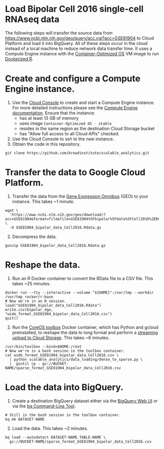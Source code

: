 Load Bipolar Cell 2016 single-cell RNAseq data
==============================================

The following steps will transfer the source data from
https://www.ncbi.nlm.nih.gov/geo/query/acc.cgi?acc=GSE81904
to Cloud Platform and load it into BigQuery. All of these steps occur in the
cloud instead of a local machine to reduce network data transfer time.  It uses a Compute Engine instance with the [Container-Optimized OS](https://cloud.google.com/container-optimized-os/docs/) VM image to run [Dockerized R](https://github.com/rocker-org/rocker).

# Create and configure a Compute Engine instance.

1. Use the [Cloud Console](https://console.cloud.google.com) to create and start a Compute Engine instance. For more detailed instructions please see the [Compute Engine documentation](https://cloud.google.com/compute/docs/instances/create-start-instance). Ensure that the instance:
    * has at least 13 GB of memory
    * uses image `Container-Optimized OS - stable`
    * resides in the same region as the destination Cloud Storage bucket
    * has "Allow full access to all Cloud APIs" checked.
2. Use the Cloud Console to ssh to the new instance.
3. Obtain the code in this repository.
```
git clone https://github.com/broadinstitute/scalable_analytics.git
```

# Transfer the data to Google Cloud Platform.

1. Transfer the data from the [Gene Expression Omnibus](https://www.ncbi.nlm.nih.gov/geo/) (GEO) to your instance. This takes ~1 minute.
```
wget \
  'https://www.ncbi.nlm.nih.gov/geo/download/?acc=GSE81904&format=file&file=GSE81904%5Fbipolar%5Fdata%5FCell2016%2ERdata%2Egz' \
  -O GSE81904_bipolar_data_Cell2016.Rdata.gz
```
2. Decompress the data.
```
gunzip GSE81904_bipolar_data_Cell2016.Rdata.gz
```

# Reshape the data.

1. Run an R Docker container to convert the RData file to a CSV file. This takes ~25 minutes.
```
docker run --tty --interactive --volume "${HOME}":/var/tmp --workdir /var/tmp rocker/r-base
# Now we're in an R session.
load("GSE81904_bipolar_data_Cell2016.Rdata")
write.csv(bipolar_dge, "wide_format_GSE81904_bipolar_data_Cell2016.csv")
quit()
```
2. Run the [CoreOS toolbox](https://cloud.google.com/container-optimized-os/docs/how-to/toolbox) Docker container, which
has Python and gcloud preinstalled, to reshape the data to long format and perform a
[streaming upload to Cloud Storage](https://cloud.google.com/storage/docs/gsutil/commands/cp#streaming-transfers). This takes ~6 minutes.
```
/usr/bin/toolbox --bind=$HOME:/root
# Now we're in a bash session in the toolbox container.
cat wide_format_GSE81904_bipolar_data_Cell2016.csv \
  | python scalable_analytics/data_loading/dense_to_sparse.py \
  |  gsutil cp - gs://BUCKET-NAME/sparse_format_GSE81904_bipolar_data_Cell2016.csv
```

# Load the data into BigQuery.

1. Create a destination BigQuery dataset either via the [BigQuery Web UI](https://bigquery.cloud.google.com)
or via the [bq Command-Line Tool](https://cloud.google.com/bigquery/bq-command-line-tool).
```
# Still in the bash session in the toolbox container.
bq mk DATASET-NAME
```
2. Load the data. This takes ~2 minutes.
```
bq load --autodetect DATASET-NAME.TABLE-NAME \
  gs://BUCKET-NAME/sparse_format_GSE81904_bipolar_data_Cell2016.csv
```
